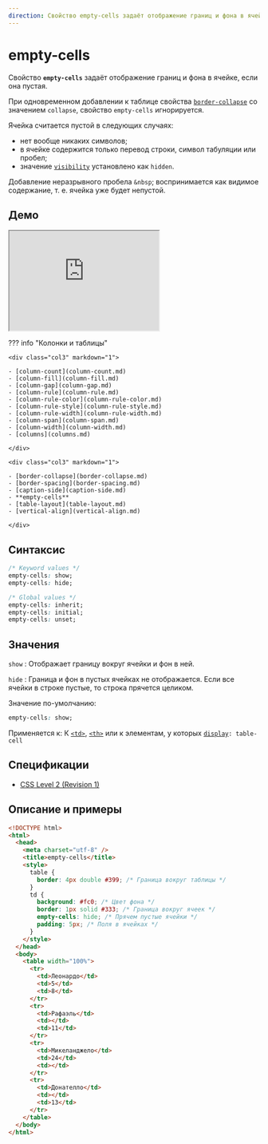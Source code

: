 ```yaml
---
direction: Свойство empty-cells задаёт отображение границ и фона в ячейке, если она пустая
---
```


# empty-cells

Свойство **`empty-cells`** задаёт отображение границ и фона в ячейке, если она пустая.

При одновременном добавлении к таблице свойства [`border-collapse`](border-collapse.md) со значением `collapse`, свойство `empty-cells` игнорируется.

Ячейка считается пустой в следующих случаях:

- нет вообще никаких символов;
- в ячейке содержится только перевод строки, символ табуляции или пробел;
- значение [`visibility`](visibility.md) установлено как `hidden`.

Добавление неразрывного пробела `&nbsp`; воспринимается как видимое содержание, т. е. ячейка уже будет непустой.

## Демо

<iframe class="interactive is-default-height" height="200" src="https://interactive-examples.mdn.mozilla.net/pages/css/empty-cells.html" title="MDN Web Docs Interactive Example" loading="lazy" data-readystate="complete"></iframe>

??? info "Колонки и таблицы"

    <div class="col3" markdown="1">

    - [column-count](column-count.md)
    - [column-fill](column-fill.md)
    - [column-gap](column-gap.md)
    - [column-rule](column-rule.md)
    - [column-rule-color](column-rule-color.md)
    - [column-rule-style](column-rule-style.md)
    - [column-rule-width](column-rule-width.md)
    - [column-span](column-span.md)
    - [column-width](column-width.md)
    - [columns](columns.md)

    </div>

    <div class="col3" markdown="1">

    - [border-collapse](border-collapse.md)
    - [border-spacing](border-spacing.md)
    - [caption-side](caption-side.md)
    - **empty-cells**
    - [table-layout](table-layout.md)
    - [vertical-align](vertical-align.md)

    </div>

## Синтаксис

```css
/* Keyword values */
empty-cells: show;
empty-cells: hide;

/* Global values */
empty-cells: inherit;
empty-cells: initial;
empty-cells: unset;
```

## Значения

`show`
: Отображает границу вокруг ячейки и фон в ней.

`hide`
: Граница и фон в пустых ячейках не отображается. Если все ячейки в строке пустые, то строка прячется целиком.

Значение по-умолчанию:

```css
empty-cells: show;
```

Применяется к: К [`<td>`](../html/td.md), [`<th>`](../html/th.md) или к элементам, у которых [`display`](display.md)`: table-cell`

## Спецификации

- [CSS Level 2 (Revision 1)](http://www.w3.org/TR/CSS2/tables.html#empty-cells)

## Описание и примеры

```html
<!DOCTYPE html>
<html>
  <head>
    <meta charset="utf-8" />
    <title>empty-cells</title>
    <style>
      table {
        border: 4px double #399; /* Граница вокруг таблицы */
      }
      td {
        background: #fc0; /* Цвет фона */
        border: 1px solid #333; /* Граница вокруг ячеек */
        empty-cells: hide; /* Прячем пустые ячейки */
        padding: 5px; /* Поля в ячейках */
      }
    </style>
  </head>
  <body>
    <table width="100%">
      <tr>
        <td>Леонардо</td>
        <td>5</td>
        <td>8</td>
      </tr>
      <tr>
        <td>Рафаэль</td>
        <td></td>
        <td>11</td>
      </tr>
      <tr>
        <td>Микеланджело</td>
        <td>24</td>
        <td></td>
      </tr>
      <tr>
        <td>Донателло</td>
        <td></td>
        <td>13</td>
      </tr>
    </table>
  </body>
</html>
```
